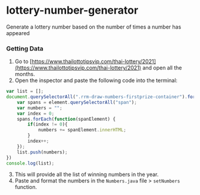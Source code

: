# lottery-number-generator
Generate a lottery number based on the number of times a number has appeared

### Getting Data
1. Go to [https://www.thailottotipsvip.com/thai-lottery/2021](https://www.thailottotipsvip.com/thai-lottery/2021) and open all the months.
2. Open the inspector and paste the following code into the terminal:

```js
var list = [];
document.querySelectorAll(".rrm-draw-numbers-firstprize-container").forEach(function(element) {
    var spans = element.querySelectorAll("span");
    var numbers = "";
    var index = 0;
    spans.forEach(function(spanElement) {
        if(index != 0){
            numbers += spanElement.innerHTML;
        }
        index++;
    });
    list.push(numbers);
})
console.log(list);
```

3. This will provide all the list of winning numbers in the year.
4. Paste and format the numbers in the `Numbers.java` file > `setNumbers` function.